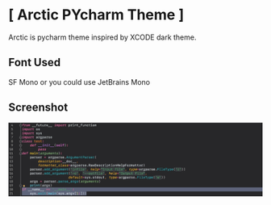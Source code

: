 # [ Arctic PYcharm Theme ]

Arctic is pycharm theme inspired by XCODE dark theme.

## Font Used
SF Mono or you could use JetBrains Mono
## Screenshot
![Screenshot](Screenshot.jpg)


